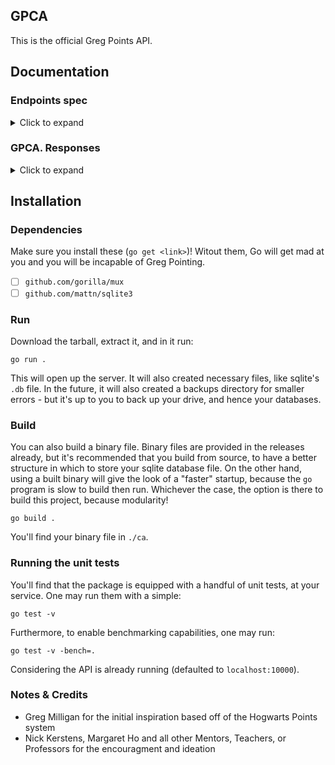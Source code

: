 ## GPCA

This is the official Greg Points API.

## Documentation

### Endpoints spec
<details>
    <summary>Click to expand</summary>
    <br/>

| Endpoint                   | Method | Values                             | Description                                                                                                                 |
|----------------------------|--------|------------------------------------|-----------------------------------------------------------------------------------------------------------------------------|
| `/`                        | `GET`  |                                    | Return a greeting message.                                                                                                  |
| `/status`                  | `GET`  |                                    | Get the status of the whole team's points; the leaderboard.                                                                 |
| `/status`                  | `POST` | `name`                             | Get the status of the `name` value's entry.                                                                                 |
| `/verify`                  | `POST` | `code`                             | Check if the `code` is a valid hash; if so, return a response code of 200. Else, diagnose and return a GPCA. response.\*    |
| `/new`                     | `POST` | `name`, `points`, `cryptocurrency` | Create a new entry with the `name`, `points`, and `cryptocurrency` values. \*                                               |
| `/update`                  | `POST` | `name`, `points`, `cryptocurrency` | Update a given entry.                                                                                                       |
| `/status/cryptocurrency`   | `GET`  |                                    | Responds with the status of the cryptocurrency.                                                                             |
| `/cryptocurrency/status`   | `GET`  |                                    | Responds with the status of the cryptocurrency.                                                                             |
| `/cryptocurrency/claim`    | `POST` | `name`, `hash`                     | Claim cryptocurrency to a user.                                                                                             |

\* Refer to [GPCA. responses](#gpca-responses) for more details.

</details>

### GPCA. Responses

<details>
    <summary>Click to expand</summary>
    <br/>

| ID | Description                                                                |
|----|----------------------------------------------------------------------------|
| 1  | The value is invalid, not correctly formatted, or not of the correct type. |
| 2  | The value is not a hashed block.                                           |

</details>


## Installation

### Dependencies

Make sure you install these (`go get <link>`)! Witout them, Go will get mad at you and you will be incapable of Greg Pointing.

 - [ ] `github.com/gorilla/mux`
 - [ ] `github.com/mattn/sqlite3`

### Run

Download the tarball, extract it, and in it run:

```shell
go run .
```

This will open up the server. It will also created necessary files, like sqlite's `.db` file. In the future, it will also created a backups directory for smaller errors - but it's up to you to back up your drive, and hence your databases.

### Build

You can also build a binary file. Binary files are provided in the releases already, but it's recommended that you build from source, to have a better structure in which to store your sqlite database file. On the other hand, using a built binary will give the look of a "faster" startup, because the `go` program is slow to build then run. Whichever the case, the option is there to build this project, because modularity!

```shell
go build .
```

You'll find your binary file in `./ca`.

### Running the unit tests

You'll find that the package is equipped with a handful of unit tests, at your service. One may run them with a simple:

```shell
go test -v
```

Furthermore, to enable benchmarking capabilities, one may run:

```shell
go test -v -bench=.
```

Considering the API is already running (defaulted to `localhost:10000`).

### Notes & Credits

 - Greg Milligan for the initial inspiration based off of the Hogwarts Points system
 - Nick Kerstens, Margaret Ho and all other Mentors, Teachers, or Professors for the encouragment and ideation

